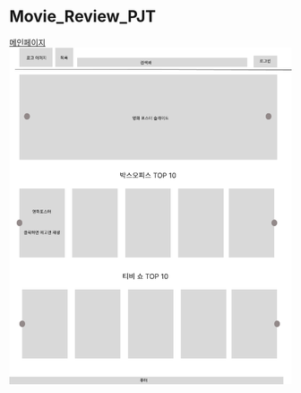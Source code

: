 # Movie_Review_PJT

[메인페이지](https://github.com/jelly12paw/Movie_Review_PJT/blob/main/Web_page_design/%EB%A9%94%EC%9D%B8%ED%8E%98%EC%9D%B4%EC%A7%80.png)
![메인페이지](https://github.com/jelly12paw/Movie_Review_PJT/blob/main/Web_page_design/%EB%A9%94%EC%9D%B8%ED%8E%98%EC%9D%B4%EC%A7%80.png)
